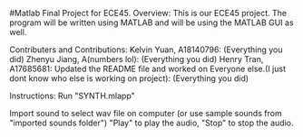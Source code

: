 #Matlab Final Project for ECE45.
Overview:
This is our ECE45 project. The program will be written using MATLAB and will be using the MATLAB GUI as well.

Contributers and Contributions:
Kelvin Yuan, A18140796: (Everything you did)
Zhenyu Jiang, A(numbers lol): (Everything you did)
Henry Tran, A17685681: Updated the README file and worked on 
Everyone else.(I just dont know who else is working on project): (Everything you did)

Instructions:
Run "SYNTH.mlapp"

Import sound to select wav file on computer (or use sample sounds from "imported sounds folder")
"Play" to play the audio, "Stop" to stop the audio.
